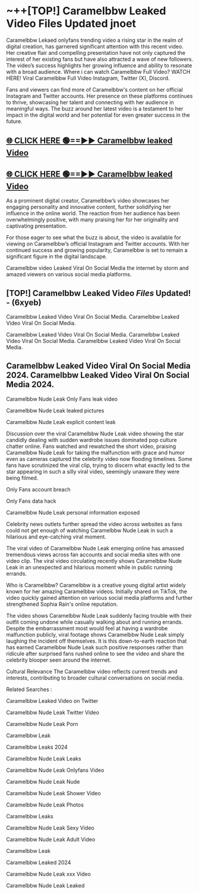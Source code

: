 # ~++[TOP!] Caramelbbw Leaked Video Files Updated jnoet

 Caramelbbw Lekaed onlyfans trending video a rising star in the realm of digital creation, has garnered significant attention with this recent video. Her creative flair and compelling presentation have not only captured the interest of her existing fans but have also attracted a wave of new followers. The video’s success highlights her growing influence and ability to resonate with a broad audience.
Where i can watch  Caramelbbw Full Video? WATCH HERE! Viral  Caramelbbw Full Video Instagram, Twitter (X), Discord.


Fans and viewers can find more of  Caramelbbw's content on her official Instagram and Twitter accounts. Her presence on these platforms continues to thrive, showcasing her talent and connecting with her audience in meaningful ways. The buzz around her latest video is a testament to her impact in the digital world and her potential for even greater success in the future.


## [🌐 CLICK HERE 🟢==►►  Caramelbbw leaked Video ](https://onlyclips.site?title=Caramelbbw&ref=git)

## [🌐 CLICK HERE 🟢==►►  Caramelbbw leaked Video ](https://onlyclips.site?title=Caramelbbw&ref=git)


As a prominent digital creator,  Caramelbbw’s video showcases her engaging personality and innovative content, further solidifying her influence in the online world. The reaction from her audience has been overwhelmingly positive, with many praising her for her originality and captivating presentation.

For those eager to see what the buzz is about, the video is available for viewing on  Caramelbbw’s official Instagram and Twitter accounts. With her continued success and growing popularity,  Caramelbbw is set to remain a significant figure in the digital landscape.


  Caramelbbw video Leaked Viral On Social Media the internet by storm and amazed viewers on various social media platforms.


## [TOP!]  Caramelbbw Leaked Video *Files* Updated! - (6xyeb) 

 Caramelbbw Leaked Video Viral On Social Media. Caramelbbw Leaked Video Viral On Social Media.

 Caramelbbw Leaked Video Viral On Social Media. Caramelbbw Leaked Video Viral On Social Media. Caramelbbw Leaked Video Viral On Social Media.


##  Caramelbbw Leaked Video Viral On Social Media 2024. Caramelbbw Leaked Video Viral On Social Media 2024.
 Caramelbbw Nude Leak Only Fans leak video

 Caramelbbw Nude Leak leaked pictures

 Caramelbbw Nude Leak explicit content leak

Discussion over the viral  Caramelbbw Nude Leak video showing the star candidly dealing with sudden wardrobe issues dominated pop culture chatter online. Fans watched and rewatched the short video, praising  Caramelbbw Nude Leak for taking the malfunction with grace and humor even as cameras captured the celebrity video now flooding timelines. Some fans have scrutinized the viral clip, trying to discern what exactly led to the star appearing in such a silly viral video, seemingly unaware they were being filmed.


Only Fans account breach

Only Fans data hack

 Caramelbbw Nude Leak personal information exposed

Celebrity news outlets further spread the video across websites as fans could not get enough of watching  Caramelbbw Nude Leak in such a hilarious and eye-catching viral moment.


The viral video of  Caramelbbw Nude Leak emerging online has amassed tremendous views across fan accounts and social media sites with one video clip. The viral video circulating recently shows  Caramelbbw Nude Leak in an unexpected and hilarious moment while in public running errands.


Who is  Caramelbbw?  Caramelbbw is a creative young digital artist widely known for her amazing  Caramelbbw videos. Initially shared on TikTok, the video quickly gained attention on various social media platforms and further strengthened Sophia Rain's online reputation.

The video shows  Caramelbbw Nude Leak suddenly facing trouble with their outfit coming undone while casually walking about and running errands. Despite the embarrassment most would feel at having a wardrobe malfunction publicly, viral footage shows  Caramelbbw Nude Leak simply laughing the incident off themselves. It is this down-to-earth reaction that has earned  Caramelbbw Nude Leak such positive responses rather than ridicule after surprised fans rushed online to see the video and share the celebrity blooper seen around the internet.

Cultural Relevance The  Caramelbbw video reflects current trends and interests, contributing to broader cultural conversations on social media.

Related Searches :

 Caramelbbw Leaked Video on Twitter

 Caramelbbw Nude Leak Twitter Video

 Caramelbbw Nude Leak Porn

 Caramelbbw Leak 

 Caramelbbw Leaks 2024

 Caramelbbw Nude Leak Leaks

 Caramelbbw Nude Leak Onlyfans Video

 Caramelbbw Nude Leak Nude

 Caramelbbw Nude Leak Shower Video

 Caramelbbw Nude Leak Photos

 Caramelbbw Leaks

 Caramelbbw Nude Leak Sexy Video

 Caramelbbw Nude Leak Adult Video

 Caramelbbw Leak

 Caramelbbw Leaked 2024

 Caramelbbw Nude Leak xxx Video

 Caramelbbw Nude Leak Leaked